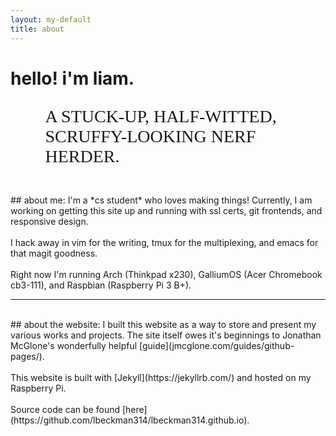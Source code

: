 ```yaml
---
layout: my-default
title: about
---
```


# hello! i'm liam. <object type="image/svg+xml" data="../assets/iconSmile5Optimized.svg"></object>
<!-- <img style="width:65%; padding-left:10%; padding-top:1%;" src="/images/nerfHerder4.png"> -->
<p style="font-family: 'EB Garamond'; padding-left: 11%; font-size: 2em">A STUCK-UP, HALF-WITTED, SCRUFFY-LOOKING NERF HERDER.</p>


<br />
## about me:
I'm a *cs student* who loves making things! Currently, I am working on getting this site up and running with ssl certs, git frontends, and responsive design.
<br />
<br/>
I hack away in vim for the writing, tmux for the multiplexing, and emacs for that magit goodness.
<br/>
<br/>
Right now I'm running Arch (Thinkpad x230), GalliumOS (Acer Chromebook cb3-111), and Raspbian (Raspberry Pi 3 B+).

<br />

---

<br />
## about the website:
I built this website as a way to store and present my various works and projects. The site itself owes it's beginnings to Jonathan McGlone's wonderfully helpful [guide](jmcglone.com/guides/github-pages/).
<br/>
<br/>
This website is built with [Jekyll](https://jekyllrb.com/) and hosted on my Raspberry Pi.
<br/>
<br/>
Source code can be found [here](https://github.com/lbeckman314/lbeckman314.github.io).
<br />
